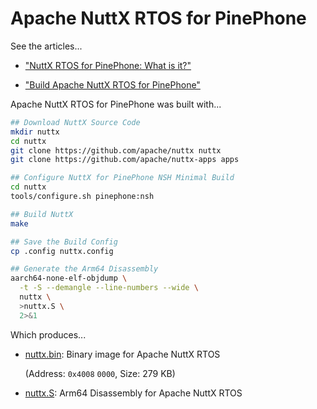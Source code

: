 # Apache NuttX RTOS for PinePhone

See the articles...

-   ["NuttX RTOS for PinePhone: What is it?"](https://lupyuen.github.io/articles/what)

-   ["Build Apache NuttX RTOS for PinePhone"](https://lupyuen.github.io/articles/lvgl2#appendix-build-apache-nuttx-rtos-for-pinephone)

Apache NuttX RTOS for PinePhone was built with...

```bash
## Download NuttX Source Code
mkdir nuttx
cd nuttx
git clone https://github.com/apache/nuttx nuttx
git clone https://github.com/apache/nuttx-apps apps

## Configure NuttX for PinePhone NSH Minimal Build
cd nuttx
tools/configure.sh pinephone:nsh

## Build NuttX
make

## Save the Build Config
cp .config nuttx.config

## Generate the Arm64 Disassembly
aarch64-none-elf-objdump \
  -t -S --demangle --line-numbers --wide \
  nuttx \
  >nuttx.S \
  2>&1
```

Which produces...

-   [nuttx.bin](nuttx.bin): Binary image for Apache NuttX RTOS

    (Address: `0x4008` `0000`, Size: 279 KB)

-   [nuttx.S](nuttx.S): Arm64 Disassembly for Apache NuttX RTOS
